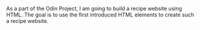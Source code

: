 As a part of the Odin Project, I am going to build a recipe website using HTML.
The goal is to use the first introduced HTML elements to create such a recipe website.